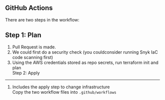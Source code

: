 GitHub Actions
-------
There are two steps in the workflow:

Step 1: Plan
-------
1. Pull Request is made.
2. We could first do a security check (you couldconsider running Snyk IaC code scanning first)
3. Using the AWS credentials stored as repo secrets, run terraform init and plan<br>
Step 2: Apply
-------
1. Includes the apply step to change infrastructure<br>
Copy the two workflow files into ```.github/workflows```<br>